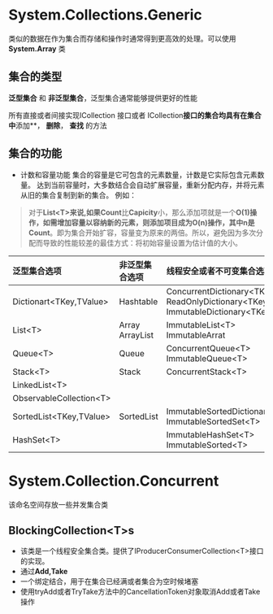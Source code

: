 # System.Collections.Generic

类似的数据在作为集合而存储和操作时通常得到更高效的处理。可以使用**System.Array** 类 

## 集合的类型

**泛型集合** 和 **非泛型集合**，泛型集合通常能够提供更好的性能

所有直接或者间接实现ICollection 接口或者 ICollection<T>**接口的集合均具有在集合中**添加**， **删除**， **查找** 的方法

## 集合的功能

* 计数和容量功能
集合的容量是它可包含的元素数量，计数是它实际包含元素数量。
达到当前容量时，大多数结合会自动扩展容量，重新分配内存，并将元素从旧的集合复制到新的集合。
例如：

> 对于**List&lt;T&gt;**来说,如果**Count**比**Capicity**小，那么添加项就是一个**O(1)**操作，如需增加容量以容纳新的元素，则添加项目成为**O(n)**操作，其中n是**Count**。即为集合开始扩容，容量变为原来的两倍。所以，避免因为多次分配而导致的性能较差的最佳方式：将初始容量设置为估计值的大小。

| 泛型集合选项 | 非泛型集合选项 | 线程安全或者不可变集合选项 |
| :---------- | :------------ | :-----------------------|
| Dictionart&lt;TKey,TValue&gt; | Hashtable | ConcurrentDictionary&lt;TKey,TValue&gt;<br/>ReadOnlyDictionary&lt;TKey,TValue&gt;<br/>ImmutableDictionary&lt;TKey,TValue&gt;<br/> |
| List&lt;T&gt; | Array <br/> ArrayList | ImmutableList&lt;T&gt;<br/> ImmutableArrat |
| Queue&lt;T&gt; | Queue | ConcurrentQueue&lt;T&gt; ImmutableQueue&lt;T&gt; |
| Stack&lt;T&gt; | Stack | ConcurrentStack&lt;T&gt; |
|  LinkedList&lt;T&gt; | |
| ObservableCollection&lt;T&gt; | |
|  SortedList&lt;TKey,TValue&gt; | SortedList | ImmutableSortedDictionary&lt;TKey,TValue&gt;<br/> ImmutableSortedSet&lt;T&gt; |
| HashSet&lt;T&gt; |  | ImmutableHashSet&lt;T&gt; <br/> ImmutableSorted&lt;T&gt; |

# System.Collection.Concurrent

该命名空间存放一些并发集合类

## BlockingCollection&lt;T&gt;s

* 该类是一个线程安全集合类。提供了IProducerConsumerCollection&lt;T&gt;接口的实现。
* 通过**Add,Take**
* 一个绑定结合，用于在集合已经满或者集合为空时候堵塞
* 使用tryAdd或者TryTake方法中的CancellationToken对象取消Add或者Take操作
